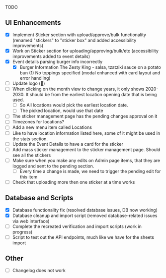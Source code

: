 TODO

## UI Enhancements

- [x] Implement Sticker section with upload/approve/bulk functionality (renamed "stickers" to "sticker box" and added accessibility improvements)
- [x] Work on Sticker section for uploading/approving/bulk/etc (accessibility improvements added to event details)
- [x] Event details parsing burger info incorrectly
  - [x] Burger Information
      The Zesty King - salsa, tzatziki sauce on a potato bun (1)
      No toppings specified (modal enhanced with card layout and error handling)
- [ ] Update logo (🍺)
- [ ] When clicking on the month view to change years, it only shows 2020-2030. It should be from the earliest location opening date that is being used.
  - [ ] So All locations would pick the earliest location date.
  - [ ] The picked location, would use that date
- [ ] The sticker management page has the pending changes approval on it
- [ ] Timezones for locations?
- [ ] Add a new menu item called Locations
- [ ] Like to have location information listed here, some of it might be used in the stats section.
- [ ]  Update the Event Details to have a card for the sticker
- [ ]  Add mass sticker management to the sticker management page. Should see all the stickers
- [ ] Make sure when you make any edits on Admin page items, that they are logged and sent to the pending section.  
  - [ ] Every time a change is made, we need to trigger the pending edit for this item
- [ ] Check that uploading more then one sticker at a time works

## Database and Scripts

- [x] Database functionality fix (resolved database issues, DB now working)
- [x] Database cleanup and import script (removed database-related issues via web interface)
- [ ] Complete the recreated verification and import scripts (work in progress)
- [ ] Script to test out the API endpoints, much like we have for the sheets import

## Other

- [ ] Changelog does not work
